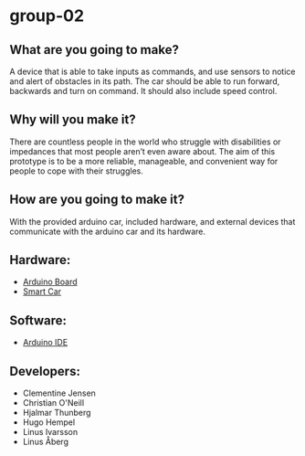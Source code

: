 # group-02

## What are you going to make?

A device that is able to take inputs as commands, and use sensors to notice and alert of obstacles in its path. The car should be able to run forward, backwards and turn on command. It should also include speed control.

## Why will you make it?

There are countless people in the world who struggle with disabilities or impedances that most people aren’t even aware about. The aim of this prototype is to be a more reliable, manageable, and convenient way for people to cope with their struggles.

## How are you going to make it?

With the provided arduino car, included hardware, and external devices that communicate with the arduino car and its hardware.

## Hardware:

- [Arduino Board](https://www.hackster.io/arduino/products/arduino-uno-genuino-uno?ref=project-1648ad)
- [Smart Car](https://www.hackster.io/platisd/getting-started-with-the-smartcar-platform-1648ad)

## Software:

- [Arduino IDE](https://www.arduino.cc/)

## Developers:

- Clementine Jensen
- Christian O'Neill
- Hjalmar Thunberg
- Hugo Hempel
- Linus Ivarsson
- Linus Åberg
